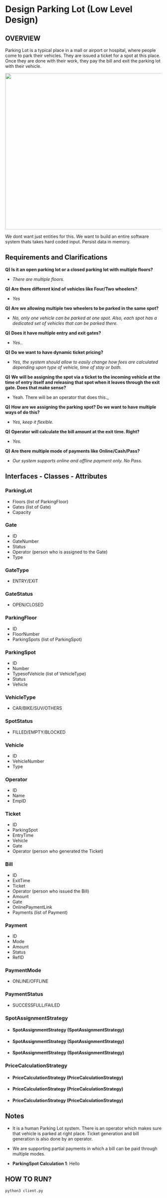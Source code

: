 # Design Parking Lot (Low Level Design)

## **OVERVIEW**

Parking Lot is a typical place in a mall or airport or hospital, where people come to park their vehicles. They are issued a ticket for a spot at this place. Once they are done with their work, they pay the bill and exit the parking lot with their vehicle.
<p>
    <img src="parkinglot.jpg" width="1000" height="500" />
</p>

We dont want just entities for this. We want to build an entire software system thats takes hard coded input. Persist data in memory.

## Requirements and Clarifications

**Q) Is it an open parking lot or a closed parking lot with multiple floors?**

- _There are multiple floors._

**Q) Are there different kind of vehicles like Four/Two wheelers?**

- _Yes_

**Q) Are we allowing multiple two wheelers to be parked in the same spot?**

- _No, only one vehicle can be parked at one spot. Also, each spot has a dedicated set of vehicles that can be parked there._

**Q) Does it have multiple entry and exit gates?**

- _Yes._.

**Q) Do we want to have dynamic ticket pricing?**

- _Yes, the system should allow to easily change how fees are calculated depending upon type of vehicle, time of stay or both._

**Q) We will be assigning the spot via a ticket to the incoming vehicle at the time of entry itself and releasing that spot when it leaves through the exit gate. Does that make sense?**

- Yeah. There will be an operator that does this._

**Q) How are we assigning the parking spot? Do we want to have multiple ways of do this?**

- _Yes, keep it flexible._

**Q) Operator will calculate the bill amount at the exit time. Right?**

- _Yes._

**Q) Are there multiple mode of payments like Online/Cash/Pass?**

- _Our system supports online and offline payment only. No Pass._

## Interfaces - Classes - Attributes 

### ParkingLot
- Floors (list of ParkingFloor)
- Gates (list of Gate)
- Capacity

### Gate
- ID
- GateNumber
- Status
- Operator (person who is assigned to the Gate) 
- Type

### GateType
- ENTRY/EXIT

### GateStatus
- OPEN/CLOSED

### ParkingFloor
- ID
- FloorNumber
- ParkingSpots (list of ParkingSpot)

### ParkingSpot
- ID
- Number
- TypesofVehicle (list of VehicleType)
- Status
- Vehicle

### VehicleType
- CAR/BIKE/SUV/OTHERS

### SpotStatus
- FILLED/EMPTY/BLOCKED
 
### Vehicle
- ID
- VehicleNumber
- Type 

### Operator
- ID
- Name
- EmpID

### Ticket
- ID
- ParkingSpot
- EntryTime
- Vehicle
- Gate
- Operator (person who generated the Ticket) 

### Bill
- ID
- ExitTime
- Ticket
- Operator (person who issued the Bill) 
- Amount
- Gate
- OnlinePaymentLink
- Payments (list of Payment)

### Payment
- ID
- Mode
- Amount
- Status
- RefID

### PaymentMode
- ONLINE/OFFLINE

### PaymentStatus
- SUCCESSFULL/FAILED

### SpotAssignmentStrategy

- #### SpotAssignmentStrategy (SpotAssignmentStrategy)
- #### SpotAssignmentStrategy (SpotAssignmentStrategy)
- #### SpotAssignmentStrategy (SpotAssignmentStrategy)

### PriceCalculationStrategy

- #### PriceCalculationStrategy (PriceCalculationStrategy)
- #### PriceCalculationStrategy (PriceCalculationStrategy)
- #### PriceCalculationStrategy (PriceCalculationStrategy)


## Notes

- It is a human Parking Lot system. There is an operator which makes sure that vehicle is parked at right place. Ticket generation and bill generation is also done by an operator.

- We are supporting partial payments in which a bill can be paid through multiple modes.

- **ParkingSpot Calculation 1**: Hello

## HOW TO RUN?
```python 
python3 client.py
```
